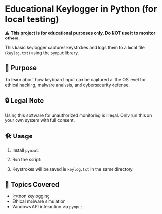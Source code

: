 # Educational Keylogger in Python (for local testing)

⚠️ **This project is for educational purposes only. Do NOT use it to monitor others.**

This basic keylogger captures keystrokes and logs them to a local file (`keylog.txt`) using the `pynput` library.

## 🧠 Purpose
To learn about how keyboard input can be captured at the OS level for ethical hacking, malware analysis, and cybersecurity defense.

## 🔒 Legal Note
Using this software for unauthorized monitoring is illegal. Only run this on your own system with full consent.

## 🛠️ Usage

1. Install `pynput`:


2. Run the script:


3. Keystrokes will be saved in `keylog.txt` in the same directory.

## 📘 Topics Covered
- Python keylogging
- Ethical malware simulation
- Windows API interaction via `pynput`
